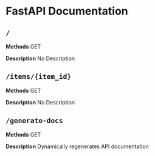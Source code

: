 # FastAPI Documentation

## `/`
**Methods** GET

**Description** No Description

## `/items/{item_id}`
**Methods** GET

**Description** No Description

## `/generate-docs`
**Methods** GET

**Description** Dynamically regenerates API documentation


